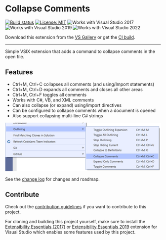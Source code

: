 # Collapse Comments

[![Build status](https://ci.appveyor.com/api/projects/status/cl487k8r8rcafc1d?svg=true)](https://ci.appveyor.com/project/mrlacey/collapsecomments)
[![License: MIT](https://img.shields.io/badge/License-MIT-green.svg)](LICENSE)
![Works with Visual Studio 2017](https://img.shields.io/static/v1.svg?label=VS&message=2017&color=5F2E96)
![Works with Visual Studio 2019](https://img.shields.io/static/v1.svg?label=VS&message=2019&color=5F2E96)
![Works with Visual Studio 2022](https://img.shields.io/static/v1.svg?label=VS&message=2022&color=A853C7)

Download this extension from the [VS Gallery](https://marketplace.visualstudio.com/items?itemName=MattLaceyLtd.CollapseComments)
or get the [CI build](http://vsixgallery.com/extension/CollapseComments.a1dfaad6-6e8d-420a-807b-ebbbc0e7a6bf/).

---------------------------------------

Simple VSIX extension that adds a command to collapse comments in the open file.

## Features

- Ctrl+M, Ctrl+C collapses all comments (and using/Import statements)
- Ctrl+M, Ctrl+D expands all comments and closes all other areas
- Ctrl+M, Ctrl+F toggles all comments
- Works with C#, VB, and XML comments
- Can also collapse (or expand) using/import directives
- Can be configured to collapse comments when a document is opened
- Also support collapsing multi-line C# strings

![Commands shown in document context menu](./art/screenshot-menu.png)

See the [change log](CHANGELOG.md) for changes and roadmap.

## Contribute
Check out the [contribution guidelines](CONTRIBUTING.md)
if you want to contribute to this project.

For cloning and building this project yourself, make sure
to install the [Extensibility Essentials (2017)](https://marketplace.visualstudio.com/items?itemName=MadsKristensen.ExtensibilityEssentials) or [Extensibility Essentials 2019](https://marketplace.visualstudio.com/items?itemName=MadsKristensen.ExtensibilityEssentials2019)
extension for Visual Studio which enables some features
used by this project.

